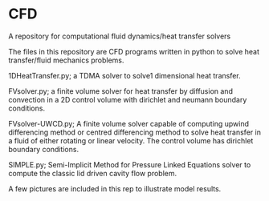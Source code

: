 # CFD
A repository for computational fluid dynamics/heat transfer solvers 

The files in this repository are CFD programs written in python to solve heat transfer/fluid mechanics problems. 

1DHeatTransfer.py; a TDMA solver to solve1 dimensional heat transfer. 

FVsolver.py; a finite volume solver for heat transfer by diffusion and convection in a 2D control volume with dirichlet and neumann boundary conditions.

FVsolver-UWCD.py; A finite volume solver capable of computing upwind differencing method or centred differencing method to solve
heat transfer in a fluid of either rotating or linear velocity. The control volume has dirichlet boundary conditions.

SIMPLE.py; Semi-Implicit Method for Pressure Linked Equations solver to compute the classic lid driven cavity flow problem. 

A few pictures are included in this rep to illustrate model results. 
